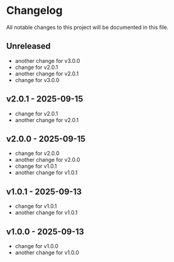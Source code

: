 # Changelog

All notable changes to this project will be documented in this file.

## Unreleased

- another change for v3.0.0
- change for v2.0.1
- another change for v2.0.1
- change for v3.0.0

## v2.0.1 - 2025-09-15

- change for v2.0.1
- another change for v2.0.1

## v2.0.0 - 2025-09-15

- change for v2.0.0
- another change for v2.0.0
- change for v1.0.1
- another change for v1.0.1


## v1.0.1 - 2025-09-13

- change for v1.0.1
- another change for v1.0.1


## v1.0.0 - 2025-09-13

- change for v1.0.0
- another change for v1.0.0
